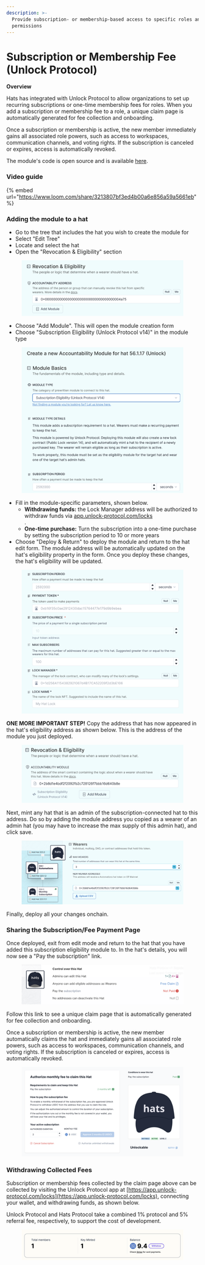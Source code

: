 ```yaml
---
description: >-
  Provide subscription- or membership-based access to specific roles and
  permissions
---
```


# Subscription or Membership Fee (Unlock Protocol)

**Overview**

Hats has integrated with Unlock Protocol to allow organizations to set up recurring subscriptions or one-time membership fees for roles. When you add a subscription or membership fee to a role, a unique claim page is automatically generated for fee collection and onboarding.

Once a subscription or membership is active, the new member immediately gains all associated role powers, such as access to workspaces, communication channels, and voting rights. If the subscription is canceled or expires, access is automatically revoked.

The module's code is open source and is available [here](https://github.com/Hats-Protocol/unlock-eligibility).

### **Video guide** <a href="#adding-the-module-to-a-hat" id="adding-the-module-to-a-hat"></a>

{% embed url="https://www.loom.com/share/3213807bf3ed4b00a6e856a59a5661eb" %}

### **Adding the module to a hat** <a href="#adding-the-module-to-a-hat" id="adding-the-module-to-a-hat"></a>

* Go to the tree that includes the hat you wish to create the module for
* Select "Edit Tree"
* Locate and select the hat
* Open the "Revocation & Eligibility" section

<figure><img src="../../.gitbook/assets/Screenshot 2024-10-22 at 4.02.30 PM.png" alt=""><figcaption></figcaption></figure>

* Choose "Add Module". This will open the module creation form
* Choose "Subscription Eligibility (Unlock Protocol v14)" in the module type

<figure><img src="../../.gitbook/assets/Screenshot 2024-10-22 at 4.03.09 PM.png" alt=""><figcaption></figcaption></figure>

* Fill in the module-specific parameters, shown below.
  * **Withdrawing funds:** the Lock Manager address will be authorized to withdraw funds via [app.unlock-protocol.com/locks\
    ](https://app.unlock-protocol.com/locks).
  * **One-time purchase:** Turn the subscription into a one-time purchase by setting the subscription period to 10 or more years
* Choose "Deploy & Return" to deploy the module and return to the hat edit form. The module address will be automatically updated on the hat's eligibility property in the form. Once you deploy these changes, the hat's eligibility will be updated.

<figure><img src="../../.gitbook/assets/Screenshot 2024-10-22 at 4.06.34 PM.png" alt=""><figcaption></figcaption></figure>

**ONE MORE IMPORTANT STEP!** Copy the address that has now appeared in the hat's eligibility address as shown below. This is the address of the module you just deployed.&#x20;

<figure><img src="../../.gitbook/assets/Screenshot 2024-10-23 at 4.13.12 PM.png" alt=""><figcaption></figcaption></figure>

Next, mint any hat that is an admin of the subscription-connected hat to this address. Do so by adding the module address you copied as a wearer of an admin hat (you may have to increase the max supply of this admin hat), and click save.

<figure><img src="../../.gitbook/assets/Screenshot 2024-10-23 at 4.16.58 PM.png" alt=""><figcaption></figcaption></figure>

Finally, deploy all your changes onchain.

### Sharing the Subscription/Fee Payment Page <a href="#viewing-the-hats-eligibility-criteria" id="viewing-the-hats-eligibility-criteria"></a>

Once deployed, exit from edit mode and return to the hat that you have added this subscription eligibility module to. In the hat's details, you will now see a "Pay the subscription" link.

<figure><img src="../../.gitbook/assets/Screenshot 2024-10-22 at 4.10.13 PM.png" alt=""><figcaption></figcaption></figure>

Follow this link to see a unique claim page that is automatically generated for fee collection and onboarding.

Once a subscription or membership is active, the new member automatically claims the hat and immediately gains all associated role powers, such as access to workspaces, communication channels, and voting rights. If the subscription is canceled or expires, access is automatically revoked.

<figure><img src="../../.gitbook/assets/image (6).png" alt=""><figcaption></figcaption></figure>

### Withdrawing Collected Fees <a href="#viewing-the-hats-eligibility-criteria" id="viewing-the-hats-eligibility-criteria"></a>

Subscription or membership fees collected by the claim page above can be collected by visiting the Unlock Protocol app at [https://app.unlock-protocol.com/locks](https://app.unlock-protocol.com/locks), connecting your wallet, and withdrawing funds, as shown below.&#x20;

Unlock Protocol and Hats Protocol take a combined 1% protocol and 5% referral fee, respectively, to support the cost of development.

<figure><img src="../../.gitbook/assets/Screenshot 2024-10-24 at 1.18.18 PM.png" alt=""><figcaption></figcaption></figure>


